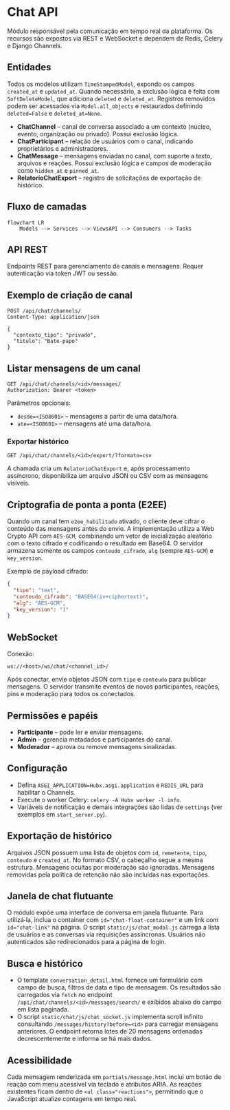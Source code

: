 # Chat API

Módulo responsável pela comunicação em tempo real da plataforma. Os
recursos são expostos via REST e WebSocket e dependem de Redis,
Celery e Django Channels.

## Entidades

Todos os modelos utilizam `TimeStampedModel`, expondo os campos
`created_at` e `updated_at`. Quando necessário, a exclusão lógica é feita
com `SoftDeleteModel`, que adiciona `deleted` e `deleted_at`. Registros
removidos podem ser acessados via `Model.all_objects` e restaurados
definindo `deleted=False` e `deleted_at=None`.

- **ChatChannel** – canal de conversa associado a um contexto (núcleo,
  evento, organização ou privado). Possui exclusão lógica.
- **ChatParticipant** – relação de usuários com o canal, indicando
  proprietários e administradores.
- **ChatMessage** – mensagens enviadas no canal, com suporte a texto,
  arquivos e reações. Possui exclusão lógica e campos de moderação
  como `hidden_at` e `pinned_at`.
- **RelatorioChatExport** – registro de solicitações de exportação de
  histórico.

## Fluxo de camadas

```mermaid
flowchart LR
    Models --> Services --> ViewsAPI --> Consumers --> Tasks
```

## API REST

Endpoints REST para gerenciamento de canais e mensagens. Requer
autenticação via token JWT ou sessão.

## Exemplo de criação de canal

```http
POST /api/chat/channels/
Content-Type: application/json

{
  "contexto_tipo": "privado",
  "titulo": "Bate-papo"
}
```

## Listar mensagens de um canal

```http
GET /api/chat/channels/<id>/messages/
Authorization: Bearer <token>
```

Parâmetros opcionais:

- `desde=<ISO8601>` – mensagens a partir de uma data/hora.
- `ate=<ISO8601>` – mensagens até uma data/hora.

### Exportar histórico

```http
GET /api/chat/channels/<id>/export/?formato=csv
```

A chamada cria um `RelatorioChatExport` e, após processamento assíncrono,
disponibiliza um arquivo JSON ou CSV com as mensagens visíveis.

## Criptografia de ponta a ponta (E2EE)

Quando um canal tem `e2ee_habilitado` ativado, o cliente deve cifrar o conteúdo
das mensagens antes do envio. A implementação utiliza a Web Crypto API com
`AES-GCM`, combinando um vetor de inicialização aleatório com o texto cifrado e
codificando o resultado em Base64. O servidor armazena somente os campos
`conteudo_cifrado`, `alg` (sempre `AES-GCM`) e `key_version`.

Exemplo de payload cifrado:

```json
{
  "tipo": "text",
  "conteudo_cifrado": "BASE64(iv+ciphertext)",
  "alg": "AES-GCM",
  "key_version": "1"
}
```

## WebSocket

Conexão:

```
ws://<host>/ws/chat/<channel_id>/
```

Após conectar, envie objetos JSON com `tipo` e `conteudo` para publicar
mensagens. O servidor transmite eventos de novos participantes,
reações, pins e moderação para todos os conectados.

## Permissões e papéis

- **Participante** – pode ler e enviar mensagens.
- **Admin** – gerencia metadados e participantes do canal.
- **Moderador** – aprova ou remove mensagens sinalizadas.

## Configuração

- Defina `ASGI_APPLICATION=Hubx.asgi.application` e `REDIS_URL` para
  habilitar o Channels.
- Execute o worker Celery: `celery -A Hubx worker -l info`.
- Variáveis de notificação e demais integrações são lidas de
  `settings` (ver exemplos em `start_server.py`).

## Exportação de histórico

Arquivos JSON possuem uma lista de objetos com `id`, `remetente`,
`tipo`, `conteudo` e `created_at`. No formato CSV, o cabeçalho segue a
mesma estrutura. Mensagens ocultas por moderação são ignoradas.
Mensagens removidas pela política de retenção não são incluídas nas exportações.

## Janela de chat flutuante

O módulo expõe uma interface de conversa em janela flutuante.
Para utilizá‑la, inclua o container com `id="chat-float-container"`
e um link com `id="chat-link"` na página. O script `static/js/chat_modal.js`
carrega a lista de usuários e as conversas via requisições assíncronas.
Usuários não autenticados são redirecionados para a página de login.
## Busca e histórico

- O template `conversation_detail.html` fornece um formulário com campo de busca, filtros de data e tipo de mensagem. Os resultados são carregados via `fetch` no endpoint `/api/chat/channels/<id>/messages/search/` e exibidos abaixo do campo em lista paginada.
- O script `static/chat/js/chat_socket.js` implementa scroll infinito consultando `/messages/history?before=<id>` para carregar mensagens anteriores. O endpoint retorna lotes de 20 mensagens ordenadas decrescentemente e informa se há mais dados.

## Acessibilidade

Cada mensagem renderizada em `partials/message.html` inclui um botão de reação com menu acessível via teclado e atributos ARIA. As reações existentes ficam dentro de `<ul class="reactions">`, permitindo que o JavaScript atualize contagens em tempo real.
